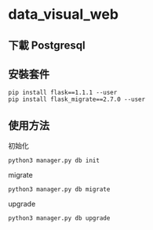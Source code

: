 # data_visual_web

## 下載 Postgresql

## 安裝套件
```terminal=
pip install flask==1.1.1 --user
pip install flask_migrate==2.7.0 --user
```
## 使用方法
初始化
```terminal=
python3 manager.py db init
```
migrate
```terminal=
python3 manager.py db migrate
```
upgrade
```terminal=
python3 manager.py db upgrade
```